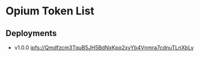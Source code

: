 # Opium Token List

## Deployments

- v1.0.0 [ipfs://Qmdfzcm3TquB5JH5BdNxKpq2xyYb4Vnmra7cdnuTLnXbLv](https://cloudflare-ipfs.com/ipfs/Qmdfzcm3TquB5JH5BdNxKpq2xyYb4Vnmra7cdnuTLnXbLv)